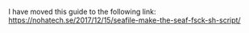 I have moved this guide to the following link:
https://nohatech.se/2017/12/15/seafile-make-the-seaf-fsck-sh-script/
